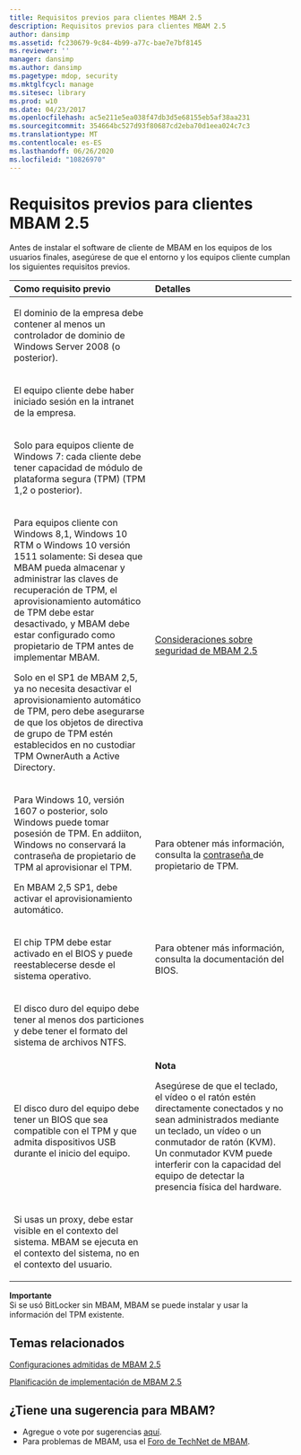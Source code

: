 ```yaml
---
title: Requisitos previos para clientes MBAM 2.5
description: Requisitos previos para clientes MBAM 2.5
author: dansimp
ms.assetid: fc230679-9c84-4b99-a77c-bae7e7bf8145
ms.reviewer: ''
manager: dansimp
ms.author: dansimp
ms.pagetype: mdop, security
ms.mktglfcycl: manage
ms.sitesec: library
ms.prod: w10
ms.date: 04/23/2017
ms.openlocfilehash: ac5e211e5ea038f47db3d5e68155eb5af38aa231
ms.sourcegitcommit: 354664bc527d93f80687cd2eba70d1eea024c7c3
ms.translationtype: MT
ms.contentlocale: es-ES
ms.lasthandoff: 06/26/2020
ms.locfileid: "10826970"
---
```

# Requisitos previos para clientes MBAM 2.5


Antes de instalar el software de cliente de MBAM en los equipos de los usuarios finales, asegúrese de que el entorno y los equipos cliente cumplan los siguientes requisitos previos.

<table>
<colgroup>
<col width="50%" />
<col width="50%" />
</colgroup>
<thead>
<tr class="header">
<th align="left">Como requisito previo</th>
<th align="left">Detalles</th>
</tr>
</thead>
<tbody>
<tr class="odd">
<td align="left"><p>El dominio de la empresa debe contener al menos un controlador de dominio de Windows Server 2008 (o posterior).</p></td>
<td align="left"><p></p></td>
</tr>
<tr class="even">
<td align="left"><p>El equipo cliente debe haber iniciado sesión en la intranet de la empresa.</p></td>
<td align="left"><p></p></td>
</tr>
<tr class="odd">
<td align="left"><p>Solo para equipos cliente de Windows 7: cada cliente debe tener capacidad de módulo de plataforma segura (TPM) (TPM 1,2 o posterior).</p></td>
<td align="left"><p></p></td>
</tr>
<tr class="even">
<td align="left"><p>Para equipos cliente con Windows 8,1, Windows 10 RTM o Windows 10 versión 1511 solamente: Si desea que MBAM pueda almacenar y administrar las claves de recuperación de TPM, el aprovisionamiento automático de TPM debe estar desactivado, y MBAM debe estar configurado como propietario de TPM antes de implementar MBAM.</p>
<p>Solo en el SP1 de MBAM 2,5, ya no necesita desactivar el aprovisionamiento automático de TPM, pero debe asegurarse de que los objetos de directiva de grupo de TPM estén establecidos en no custodiar TPM OwnerAuth a Active Directory.</p></td>
<td align="left"><p><a href="mbam-25-security-considerations.md#bkmk-tpm" data-raw-source="[MBAM 2.5 Security Considerations](mbam-25-security-considerations.md#bkmk-tpm)">Consideraciones sobre seguridad de MBAM 2.5</a></p></td>
</tr>
<tr class="odd">
<td align="left"><p>Para Windows 10, versión 1607 o posterior, solo Windows puede tomar posesión de TPM. En addiiton, Windows no conservará la contraseña de propietario de TPM al aprovisionar el TPM.</p>
<p>En MBAM 2,5 SP1, debe activar el aprovisionamiento automático.</p>
</p></td>
<td align="left"><p>Para obtener más información, consulta la <a href="https://technet.microsoft.com/itpro/windows/keep-secure/change-the-tpm-owner-password" data-raw-source="[TPM owner password](https://technet.microsoft.com/itpro/windows/keep-secure/change-the-tpm-owner-password)"> contraseña </a> de propietario de TPM.
</p></td>
</tr>
<tr class="even">
<td align="left"><p>El chip TPM debe estar activado en el BIOS y puede reestablecerse desde el sistema operativo.</p></td>
<td align="left"><p>Para obtener más información, consulta la documentación del BIOS.</p></td>
</tr>
<tr class="odd">
<td align="left"><p>El disco duro del equipo debe tener al menos dos particiones y debe tener el formato del sistema de archivos NTFS.</p></td>
<td align="left"><p></p></td>
</tr>
<tr class="even">
<td align="left"><p>El disco duro del equipo debe tener un BIOS que sea compatible con el TPM y que admita dispositivos USB durante el inicio del equipo.</p></td>
<td align="left"><div class="alert">
<strong>Nota</strong><br/><p>Asegúrese de que el teclado, el vídeo o el ratón estén directamente conectados y no sean administrados mediante un teclado, un vídeo o un conmutador de ratón (KVM). Un conmutador KVM puede interferir con la capacidad del equipo de detectar la presencia física del hardware.</p>
</div>
<div>

</div></td>
</tr>
<tr class="even">
<td align="left"><p>Si usas un proxy, debe estar visible en el contexto del sistema. MBAM se ejecuta en el contexto del sistema, no en el contexto del usuario.</p></td>
<td align="left"><p></p></td>
</tr>
</tbody>
</table>



**Importante**  
Si se usó BitLocker sin MBAM, MBAM se puede instalar y usar la información del TPM existente.




## Temas relacionados


[Configuraciones admitidas de MBAM 2.5](mbam-25-supported-configurations.md)

[Planificación de implementación de MBAM 2.5](planning-to-deploy-mbam-25.md)


## ¿Tiene una sugerencia para MBAM?
- Agregue o vote por sugerencias [aquí](http://mbam.uservoice.com/forums/268571-microsoft-bitlocker-administration-and-monitoring).
- Para problemas de MBAM, usa el [Foro de TechNet de MBAM](https://social.technet.microsoft.com/Forums/home?forum=mdopmbam).






